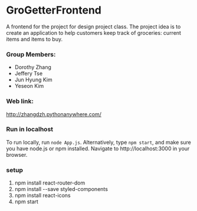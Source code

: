 # GroGetterFrontend
A frontend for the project for design project class. The project idea is to create an application to help customers keep track of groceries: current items and items to buy.

### Group Members: 
- Dorothy Zhang
- Jeffery Tse
- Jun Hyung Kim
- Yeseon Kim

### Web link:
http://zhangdzh.pythonanywhere.com/

### Run in localhost
To run locally, run `node App.js`.
Alternatively, type `npm start`, and make sure you have node.js or npm installed.
Navigate to http://localhost:3000 in your browser.


### setup
1. npm install react-router-dom
2. npm install --save styled-components
3. npm install react-icons
4. npm start
